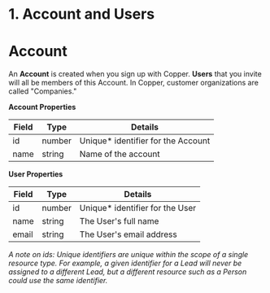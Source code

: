 # 1. Account and Users

Account
=======
An **Account** is created when you sign up with Copper. **Users** that you invite will all be members of this Account. In Copper, customer organizations are called "Companies."

**Account Properties**

| Field |  Type  |              Details               |
| ----- | ------ | ---------------------------------- |
| id    | number | Unique* identifier for the Account |
| name  | string | Name of the account                |

**User Properties**

| Field |  Type  |             Details             |
| ----- | ------ | ------------------------------- |
| id    | number | Unique* identifier for the User |
| name  | string | The User's full name            |
| email | string | The User's email address        |

*A note on ids: Unique identifiers are unique within the scope of a single resource type. For example, a given identifier for a Lead will never be assigned to a different Lead, but a different resource such as a Person could use the same identifier.*
